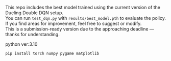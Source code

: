 This repo includes the best model trained using the current version of the Dueling Double DQN setup.  
You can run `test_dqn.py` with `results/best_model.pth` to evaluate the policy.  
If you find areas for improvement, feel free to suggest or modify.  
This is a submission-ready version due to the approaching deadline — thanks for understanding.  

python ver:3.10

```python
pip install torch numpy pygame matplotlib
```